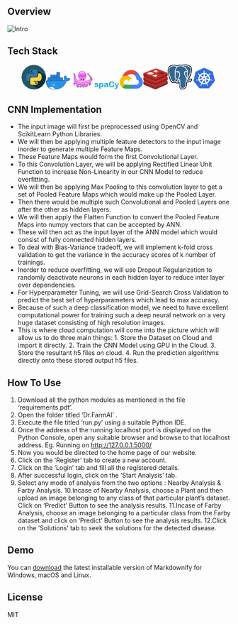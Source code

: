 <!-- <h1 align="center">
	Dr. FarmAI
</h1>

<h3 align="center">Predictive & Prescriptive Analysis of Plant Diseases from Topographical Scans</h3> -->

## Overview

![Intro](https://user-images.githubusercontent.com/58290353/137613411-71a7b671-6e72-4cdd-8ad4-f0cbfd2cbf2c.png)

## Tech Stack

<p align="center">
 <div align="center"><img width="55" src="https://github.com/Shreyas-l/DataSec.AI/blob/main/Documentation/python.png.png"/><img width="55" src="https://github.com/Shreyas-l/DataSec.AI/blob/main/Documentation/docker.png"/><img width="55" src="https://github.com/Shreyas-l/DataSec.AI/blob/main/Documentation/squid.png"/><img width="55" src="https://github.com/Shreyas-l/DataSec.AI/blob/main/Documentation/spacy.png"/><img width="55" src="https://github.com/Shreyas-l/DataSec.AI/blob/main/Documentation/gcp_.png"/><img width="55" src="https://github.com/Shreyas-l/DataSec.AI/blob/main/Documentation/redis.png"/><img width="55" src="https://github.com/Shreyas-l/DataSec.AI/blob/main/Documentation/postgres.png"/><img width="55" src="https://github.com/Shreyas-l/DataSec.AI/blob/main/Documentation/k8_.png"/></div>
</p>

## CNN Implementation

* The input image will first be preprocessed using OpenCV and ScikitLearn Python Libraries.
* We will then be applying multiple feature detectors to the input image inorder to generate multiple Feature Maps. 
* These Feature Maps would form the first Convolutional Layer.
* To this Convolution Layer, we will be applying Rectified Linear Unit Function to increase Non-Linearity in our CNN Model to reduce overfitting.
* We will then be applying Max Pooling to this convolution layer to get a set of Pooled Feature Maps which would make up the Pooled Layer.
* Then there would be multiple such Convolutional and Pooled Layers one after the other as hidden layers.
* We will then apply the Flatten Function to convert the Pooled Feature Maps into numpy vectors that can be accepted by ANN.
* These will then act as the input layer of the ANN model which would consist of fully connected hidden layers.
* To deal with Bias-Variance tradeoff, we will implement k-fold cross validation to get the variance in the accuracy scores of k number of trainings.
* Inorder to reduce overfitting, we will use Dropout Regularization to randomly deactivate neurons in each hidden layer to reduce inter layer over dependencies.
* For Hyperparameter Tuning, we will use Grid-Search Cross Validation to predict the best set of hyperparameters which lead to max accuracy.
* Because of such a deep classification model, we need to have excellent computational power for training such a deep neural network on a very huge dataset consisting of high resolution images.
* This is where cloud computation will come into the picture which will allow us to do three main things: 1. Store the Dataset on Cloud and import it directly. 2. Train the CNN Model using GPU in the Cloud. 3. Store the resultant h5 files on cloud. 4. Run the prediction algorithms directly onto these stored output h5 files.

## How To Use

1. Download all the python modules as mentioned in the file ‘requirements.pdf’.
2. Open the folder titled ‘Dr.FarmAI’ .
3. Execute the file titled ‘run.py’ using a suitable Python IDE.
4. Once the address of the running localhost port is displayed on the Python
Console, open any suitable browser and browse to that localhost address. Eg.
Running on​ ​http://127.0.0.1:5000/
5. Now you would be directed to the home page of our website.
6. Click on the ‘Register’ tab to create a new account.
7. Click on the ‘Login’ tab and fill all the registered details.
8. After successful login, click on the ‘Start Analysis’ tab.
9. Select any mode of analysis from the two options : Nearby Analysis & Farby
Analysis.
10.Incase of Nearby Analysis, choose a Plant and then upload an image belonging
to any class of that particular plant’s dataset. Click on ‘Predict’ Button to see the
analysis results.
11.Incase of Farby Analysis, choose an image belonging to a particular class from
the Farby dataset and click on ‘Predict’ Button to see the analysis results. 12.Click on the ’Solutions’ tab to seek the solutions for the detected disease.

## Demo

You can [download](https://github.com/amitmerchant1990/electron-markdownify/releases/tag/v1.2.0) the latest installable version of Markdownify for Windows, macOS and Linux.

## License

MIT

